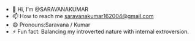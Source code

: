 - 👋 Hi, I’m @SARAVANAKUMAR
- 📫 How to reach me saravanakumar162004@gmail.com
- 😄 Pronouns:Saravana / Kumar
- ⚡ Fun fact: Balancing my introverted nature with internal extroversion. 

<!---
SARAVANAKUMAR162004/SARAVANAKUMAR162004 is a ✨ special ✨ repository because its `README.md` (this file) appears on your GitHub profile.
You can click the Preview link to take a look at your changes.
--->
